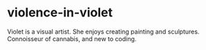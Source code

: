 # violence-in-violet
Violet is a visual artist. She enjoys creating painting and sculptures. Connoisseur of cannabis, and new to coding. 
